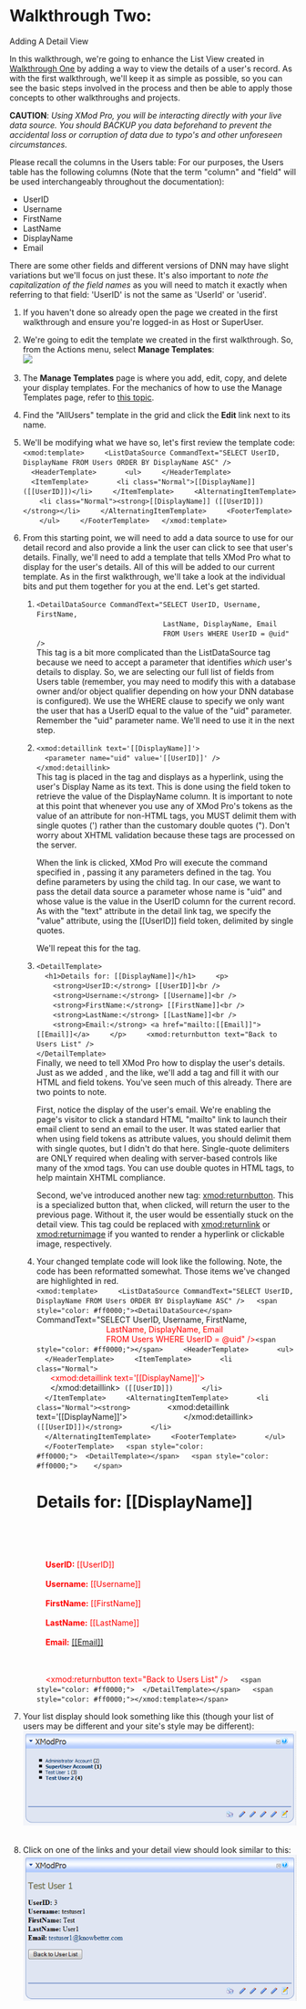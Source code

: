 # Walkthrough Two:  
Adding A Detail View

In this walkthrough, we're going to enhance the List View created in [Walkthrough One](Walkthrough1_ListView.html) by adding a way to view the details of a user's record. As with the first walkthrough, we'll keep it as simple as possible, so you can see the basic steps involved in the process and then be able to apply those concepts to other walkthroughs and projects.

**CAUTION**: _Using XMod Pro, you will be interacting directly with your live data source. You should BACKUP you data beforehand to prevent the accidental loss or corruption of data due to typo's and other unforeseen circumstances._

Please recall the columns in the Users table: For our purposes, the Users table has the following columns (Note that the term "column" and "field" will be used interchangeably throughout the documentation): 

*   UserID
*   Username
*   FirstName
*   LastName
*   DisplayName
*   Email

There are some other fields and different versions of DNN may have slight variations but we'll focus on just these. It's also important to _note the capitalization of the field names_ as you will need to match it exactly when referring to that field: 'UserID' is not the same as 'UserId' or 'userid'.

1.  If you haven't done so already open the page we created in the first walkthrough and ensure you're logged-in as Host or SuperUser.
2.  We're going to edit the template we created in the first walkthrough. So, from the Actions menu, select **Manage Templates**:  
    ![](ActionMenu_ManageTemplates.png)
3.  The **Manage Templates** page is where you add, edit, copy, and delete your display templates. For the mechanics of how to use the Manage Templates page, refer to [this topic](ManageTemplates.html).
4.  Find the "AllUsers" template in the grid and click the **Edit** link next to its name.
5.  We'll be modifying what we have so, let's first review the template code:  
    `<xmod:template>  
      <ListDataSource CommandText="SELECT UserID, DisplayName FROM Users ORDER BY DisplayName ASC" />  
      <HeaderTemplate>  
        <ul>  
      </HeaderTemplate>  
      <ItemTemplate>  
        <li class="Normal">[[DisplayName]] ([[UserID]])</li>  
      </ItemTemplate>  
      <AlternatingItemTemplate>  
        <li class="Normal"><strong>[[DisplayName]] ([[UserID]])</strong></li>  
      </AlternatingItemTemplate>  
      <FooterTemplate>  
        </ul>  
      </FooterTemplate>  
    </xmod:template>`
6.  From this starting point, we will need to add a data source to use for our detail record and also provide a link the user can click to see that user's details. Finally, we'll need to add a template that tells XMod Pro what to display for the user's details. All of this will be added to our current template. As in the first walkthrough, we'll take a look at the individual bits and put them together for you at the end. Let's get started.
    1.  `<DetailDataSource CommandText="SELECT UserID, Username, FirstName,`  
        `                               LastName, DisplayName, Email  
                                       FROM Users WHERE UserID = @uid" />`  
        This tag is a bit more complicated than the ListDataSource tag because we need to accept a parameter that identifies _which_ user's details to display. So, we are selecting our full list of fields from Users table (remember, you may need to modify this with a database owner and/or object qualifier depending on how your DNN database is configured). We use the WHERE clause to specify we only want the user that has a UserID equal to the value of the "uid" parameter. Remember the "uid" parameter name. We'll need to use it in the next step.  

    2.  `<xmod:detaillink text='[[DisplayName]]'>`  
        `  <parameter name="uid" value='[[UserID]]' />`  
        `</xmod:detaillink>`  
        This tag is placed in the <ItemTemplate> tag and displays as a hyperlink, using the user's Display Name as its text. This is done using the field token to retrieve the value of the DisplayName column. It is important to note at this point that whenever you use any of XMod Pro's tokens as the value of an attribute for non-HTML tags, you MUST delimit them with single quotes (') rather than the customary double quotes ("). Don't worry about XHTML validation because these tags are processed on the server.  

        When the link is clicked, XMod Pro will execute the command specified in <DetailDataSource>, passing it any parameters defined in the tag. You define parameters by using the <parameter> child tag. In our case, we want to pass the detail data source a parameter whose name is "uid" and whose value is the value in the UserID column for the current record. As with the "text" attribute in the detail link tag, we specify the "value" attribute, using the [[UserID]] field token, delimited by single quotes.  

        We'll repeat this for the <AlternatingItemTemplate> tag.  

    3.  `<DetailTemplate>`  
        `  <h1>Details for: [[DisplayName]]</h1>  
          <p>  
            <strong>UserID:</strong> [[UserID]]<br />  
            <strong>Username:</strong> [[Username]]<br />  
            <strong>FirstName:</strong> [[FirstName]]<br />  
            <strong>LastName:</strong> [[LastName]]<br />  
            <strong>Email:</strong> <a href="mailto:[[Email]]">[[Email]]</a>  
          </p>  
          <xmod:returnbutton text="Back to Users List" />`  
        `</DetailTemplate>`  
        Finally, we need to tell XMod Pro how to display the user's details. Just as we added <HeaderTemplate>, <ItemTemplate> and the like, we'll add a <DetailTemplate> tag and fill it with our HTML and field tokens. You've seen much of this already. There are two points to note.  

        First, notice the display of the user's email. We're enabling the page's visitor to click a standard HTML "mailto" link to launch their email client to send an email to the user. It was stated earlier that when using field tokens as attribute values, you should delimit them with single quotes, but I didn't do that here. Single-quote delimiters are ONLY required when dealing with server-based controls like many of the xmod tags. You can use double quotes in HTML tags, to help maintain XHTML compliance.  

        Second, we've introduced another new tag: <xmod:returnbutton>. This is a specialized button that, when clicked, will return the user to the previous page. Without it, the user would be essentially stuck on the detail view. This tag could be replaced with <xmod:returnlink> or <xmod:returnimage> if you wanted to render a hyperlink or clickable image, respectively.  

    4.  Your changed template code will look like the following. Note, the code has been reformatted somewhat. Those items we've changed are highlighted in red.  
        `<xmod:template>  
          <ListDataSource CommandText="SELECT UserID, DisplayName FROM Users ORDER BY DisplayName ASC" />  
        <span style="color: #ff0000;"><DetailDataSource</span> `CommandText="SELECT UserID, Username, FirstName,`  
        `<span style="color: #ff0000;">                               LastName, DisplayName, Email</span>  
        <span style="color: #ff0000;">                               FROM Users WHERE UserID = @uid" /></span>`<span style="color: #ff0000;"></span>  
          <HeaderTemplate>  
            <ul>  
          </HeaderTemplate>  
          <ItemTemplate>  
            <li class="Normal">`  
        <span style="color: #ff0000;">      <xmod:detaillink text='[[DisplayName]]'></span>`  
        `        <parameter name="uid" value='[[UserID]]' />`  
        `      </xmod:detaillink>` ([[UserID]])  
            </li>  
          </ItemTemplate>  
          <AlternatingItemTemplate>  
            <li class="Normal"><strong>  
              `<xmod:detaillink text='[[DisplayName]]'>`  
        `        <parameter name="uid" value='[[UserID]]' />`  
        `      </xmod:detaillink>` ([[UserID]])</strong>  
            </li>  
          </AlternatingItemTemplate>  
          <FooterTemplate>  
            </ul>  
          </FooterTemplate>  
        <span style="color: #ff0000;">  <DetailTemplate></span>  
        <span style="color: #ff0000;">    </span>`<span style="color: #ff0000;"><h1>Details for: [[DisplayName]]</h1></span>  
        <span style="color: #ff0000;">    <p></span>  
        <span style="color: #ff0000;">    <strong>UserID:</strong> [[UserID]]<br /></span>  
        <span style="color: #ff0000;">    <strong>Username:</strong> [[Username]]<br /></span>  
        <span style="color: #ff0000;">    <strong>FirstName:</strong> [[FirstName]]<br /></span>  
        <span style="color: #ff0000;">    <strong>LastName:</strong> [[LastName]]<br /></span>  
        <span style="color: #ff0000;">    <strong>Email:</strong> <a href="mailto:[[Email]]">[[Email]]</a></span>  
        <span style="color: #ff0000;">    </p></span>  
        <span style="color: #ff0000;">    <xmod:returnbutton text="Back to Users List" /></span>`  
        <span style="color: #ff0000;">  </DetailTemplate></span>  
        <span style="color: #ff0000;"></xmod:template></span>`  

7.  Your list display should look something like this (though your list of users may be different and your site's style may be different):  
    ![](Walkthrough2_AllUsersListView.png) 
8.  Click on one of the links and your detail view should look similar to this:  
    ![](Walkthrough2_DetailView.png)